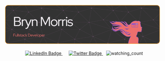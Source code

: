 ![Header](./github-header-resized.png)
---

<div id="badges" align="center">
  <a style="padding: 10px;" href="[your-linkedin-URL](https://www.linkedin.com/in/brynfor-morris/)">
    <img src="https://img.shields.io/badge/LinkedIn-blue?style=for-the-badge&logo=linkedin&logoColor=white" alt="LinkedIn Badge"/>
  </a>
  <a style="padding: 10px;"href="[your-twitter-URL](https://twitter.com/BrynMorris23)">
    <img src="https://img.shields.io/badge/Twitter-blue?style=for-the-badge&logo=twitter&logoColor=white" alt="Twitter Badge"/>
  </a>
  <img src="https://komarev.com/ghpvc/?username=bryn-morris&color=EE6F6E" alt="watching_count" />
</div>

<!-- ### Hi there 👋 

<!--
**bryn-morris/bryn-morris** is a ✨ _special_ ✨ repository because its `README.md` (this file) appears on your GitHub profile.

Here are some ideas to get you started:

- 🔭 I’m currently working on ...
- 🌱 I’m currently learning ...
- 👯 I’m looking to collaborate on ...
- 🤔 I’m looking for help with ...
- 💬 Ask me about ...
- 📫 How to reach me: ...
- 😄 Pronouns: ...
- ⚡ Fun fact: ...
-->
